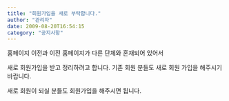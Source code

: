 ```yaml
---
title: "회원가입을 새로 부탁합니다."
author: "관리자"
date: 2009-08-20T16:54:15
category: "공지사항"
---
```


홈페이지 이전과 이전 홈페이지가 다른 단체와 혼재되어 있어서

새로 회원가입을 받고 정리하려고 합니다. 기존 회원 분들도 새로 회원 가입을 해주시기 바랍니다.

새로 회원이 되실 분들도 회원가입을 해주시면 됩니다.
